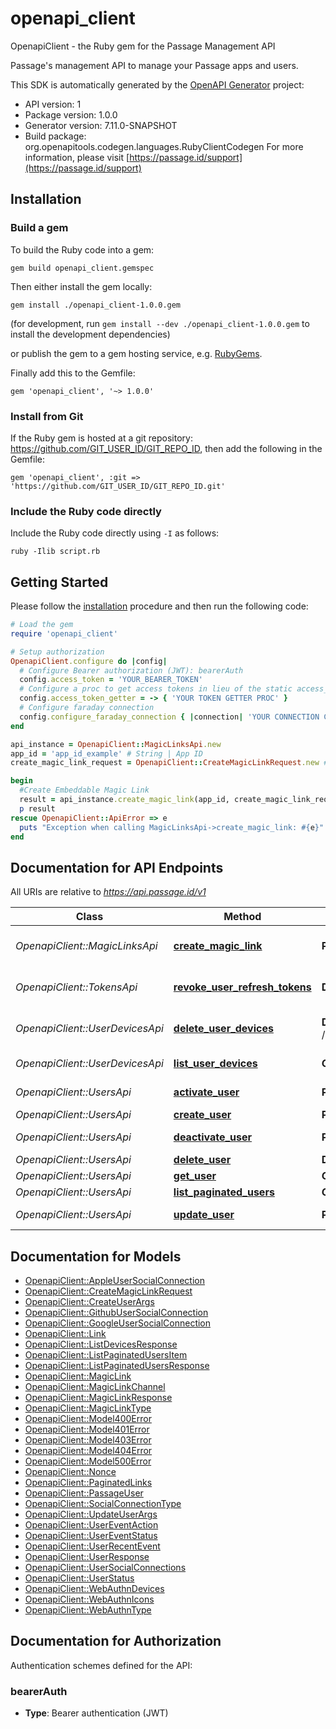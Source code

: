 # openapi_client

OpenapiClient - the Ruby gem for the Passage Management API

Passage's management API to manage your Passage apps and users.

This SDK is automatically generated by the [OpenAPI Generator](https://openapi-generator.tech) project:

- API version: 1
- Package version: 1.0.0
- Generator version: 7.11.0-SNAPSHOT
- Build package: org.openapitools.codegen.languages.RubyClientCodegen
For more information, please visit [https://passage.id/support](https://passage.id/support)

## Installation

### Build a gem

To build the Ruby code into a gem:

```shell
gem build openapi_client.gemspec
```

Then either install the gem locally:

```shell
gem install ./openapi_client-1.0.0.gem
```

(for development, run `gem install --dev ./openapi_client-1.0.0.gem` to install the development dependencies)

or publish the gem to a gem hosting service, e.g. [RubyGems](https://rubygems.org/).

Finally add this to the Gemfile:

    gem 'openapi_client', '~> 1.0.0'

### Install from Git

If the Ruby gem is hosted at a git repository: https://github.com/GIT_USER_ID/GIT_REPO_ID, then add the following in the Gemfile:

    gem 'openapi_client', :git => 'https://github.com/GIT_USER_ID/GIT_REPO_ID.git'

### Include the Ruby code directly

Include the Ruby code directly using `-I` as follows:

```shell
ruby -Ilib script.rb
```

## Getting Started

Please follow the [installation](#installation) procedure and then run the following code:

```ruby
# Load the gem
require 'openapi_client'

# Setup authorization
OpenapiClient.configure do |config|
  # Configure Bearer authorization (JWT): bearerAuth
  config.access_token = 'YOUR_BEARER_TOKEN'
  # Configure a proc to get access tokens in lieu of the static access_token configuration
  config.access_token_getter = -> { 'YOUR TOKEN GETTER PROC' } 
  # Configure faraday connection
  config.configure_faraday_connection { |connection| 'YOUR CONNECTION CONFIG PROC' }
end

api_instance = OpenapiClient::MagicLinksApi.new
app_id = 'app_id_example' # String | App ID
create_magic_link_request = OpenapiClient::CreateMagicLinkRequest.new # CreateMagicLinkRequest | Request to create a magic link

begin
  #Create Embeddable Magic Link
  result = api_instance.create_magic_link(app_id, create_magic_link_request)
  p result
rescue OpenapiClient::ApiError => e
  puts "Exception when calling MagicLinksApi->create_magic_link: #{e}"
end

```

## Documentation for API Endpoints

All URIs are relative to *https://api.passage.id/v1*

Class | Method | HTTP request | Description
------------ | ------------- | ------------- | -------------
*OpenapiClient::MagicLinksApi* | [**create_magic_link**](docs/MagicLinksApi.md#create_magic_link) | **POST** /apps/{app_id}/magic-links | Create Embeddable Magic Link
*OpenapiClient::TokensApi* | [**revoke_user_refresh_tokens**](docs/TokensApi.md#revoke_user_refresh_tokens) | **DELETE** /apps/{app_id}/users/{user_id}/tokens | Revokes refresh tokens
*OpenapiClient::UserDevicesApi* | [**delete_user_devices**](docs/UserDevicesApi.md#delete_user_devices) | **DELETE** /apps/{app_id}/users/{user_id}/devices/{device_id} | Delete a device for a user
*OpenapiClient::UserDevicesApi* | [**list_user_devices**](docs/UserDevicesApi.md#list_user_devices) | **GET** /apps/{app_id}/users/{user_id}/devices | List User Devices
*OpenapiClient::UsersApi* | [**activate_user**](docs/UsersApi.md#activate_user) | **PATCH** /apps/{app_id}/users/{user_id}/activate | Activate User
*OpenapiClient::UsersApi* | [**create_user**](docs/UsersApi.md#create_user) | **POST** /apps/{app_id}/users | Create User
*OpenapiClient::UsersApi* | [**deactivate_user**](docs/UsersApi.md#deactivate_user) | **PATCH** /apps/{app_id}/users/{user_id}/deactivate | Deactivate User
*OpenapiClient::UsersApi* | [**delete_user**](docs/UsersApi.md#delete_user) | **DELETE** /apps/{app_id}/users/{user_id} | Delete User
*OpenapiClient::UsersApi* | [**get_user**](docs/UsersApi.md#get_user) | **GET** /apps/{app_id}/users/{user_id} | Get User
*OpenapiClient::UsersApi* | [**list_paginated_users**](docs/UsersApi.md#list_paginated_users) | **GET** /apps/{app_id}/users | List Users
*OpenapiClient::UsersApi* | [**update_user**](docs/UsersApi.md#update_user) | **PATCH** /apps/{app_id}/users/{user_id} | Update User


## Documentation for Models

 - [OpenapiClient::AppleUserSocialConnection](docs/AppleUserSocialConnection.md)
 - [OpenapiClient::CreateMagicLinkRequest](docs/CreateMagicLinkRequest.md)
 - [OpenapiClient::CreateUserArgs](docs/CreateUserArgs.md)
 - [OpenapiClient::GithubUserSocialConnection](docs/GithubUserSocialConnection.md)
 - [OpenapiClient::GoogleUserSocialConnection](docs/GoogleUserSocialConnection.md)
 - [OpenapiClient::Link](docs/Link.md)
 - [OpenapiClient::ListDevicesResponse](docs/ListDevicesResponse.md)
 - [OpenapiClient::ListPaginatedUsersItem](docs/ListPaginatedUsersItem.md)
 - [OpenapiClient::ListPaginatedUsersResponse](docs/ListPaginatedUsersResponse.md)
 - [OpenapiClient::MagicLink](docs/MagicLink.md)
 - [OpenapiClient::MagicLinkChannel](docs/MagicLinkChannel.md)
 - [OpenapiClient::MagicLinkResponse](docs/MagicLinkResponse.md)
 - [OpenapiClient::MagicLinkType](docs/MagicLinkType.md)
 - [OpenapiClient::Model400Error](docs/Model400Error.md)
 - [OpenapiClient::Model401Error](docs/Model401Error.md)
 - [OpenapiClient::Model403Error](docs/Model403Error.md)
 - [OpenapiClient::Model404Error](docs/Model404Error.md)
 - [OpenapiClient::Model500Error](docs/Model500Error.md)
 - [OpenapiClient::Nonce](docs/Nonce.md)
 - [OpenapiClient::PaginatedLinks](docs/PaginatedLinks.md)
 - [OpenapiClient::PassageUser](docs/PassageUser.md)
 - [OpenapiClient::SocialConnectionType](docs/SocialConnectionType.md)
 - [OpenapiClient::UpdateUserArgs](docs/UpdateUserArgs.md)
 - [OpenapiClient::UserEventAction](docs/UserEventAction.md)
 - [OpenapiClient::UserEventStatus](docs/UserEventStatus.md)
 - [OpenapiClient::UserRecentEvent](docs/UserRecentEvent.md)
 - [OpenapiClient::UserResponse](docs/UserResponse.md)
 - [OpenapiClient::UserSocialConnections](docs/UserSocialConnections.md)
 - [OpenapiClient::UserStatus](docs/UserStatus.md)
 - [OpenapiClient::WebAuthnDevices](docs/WebAuthnDevices.md)
 - [OpenapiClient::WebAuthnIcons](docs/WebAuthnIcons.md)
 - [OpenapiClient::WebAuthnType](docs/WebAuthnType.md)


## Documentation for Authorization


Authentication schemes defined for the API:
### bearerAuth

- **Type**: Bearer authentication (JWT)

